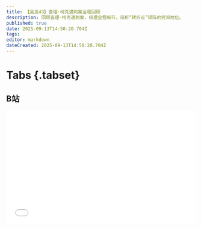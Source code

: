 ```yaml
---
title: 【高见43】查理·柯克遇刺案全程回顾
description: 回顾查理·柯克遇刺案，梳理全程细节，简析“转折点”矩阵的党派地位。
published: true
date: 2025-09-13T14:50:20.704Z
tags: 
editor: markdown
dateCreated: 2025-09-13T14:50:20.704Z
---
```


# Tabs {.tabset}

## B站

<div style="position: relative; padding: 30% 45%;">
<iframe style="position: absolute; width: 100%; height: 100%; left: 0; top: 0;" src="//player.bilibili.com/player.html?&bvid=BV1BxpEzoEXN&page=1&as_wide=1&high_quality=1&danmaku=1&autoplay=0" scrolling="no" border="0" frameborder="no" framespacing="0" allowfullscreen="true"></iframe>
</div>


#

